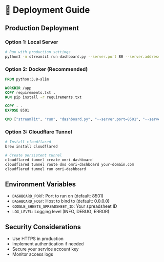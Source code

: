 # 🚀 Deployment Guide

## Production Deployment

### Option 1: Local Server
```bash
# Run with production settings
python3 -m streamlit run dashboard.py --server.port 80 --server.address 0.0.0.0
```

### Option 2: Docker (Recommended)
```dockerfile
FROM python:3.8-slim

WORKDIR /app
COPY requirements.txt .
RUN pip install -r requirements.txt

COPY . .
EXPOSE 8501

CMD ["streamlit", "run", "dashboard.py", "--server.port=8501", "--server.address=0.0.0.0"]
```

### Option 3: Cloudflare Tunnel
```bash
# Install cloudflared
brew install cloudflared

# Create persistent tunnel
cloudflared tunnel create omri-dashboard
cloudflared tunnel route dns omri-dashboard your-domain.com
cloudflared tunnel run omri-dashboard
```

## Environment Variables
- `DASHBOARD_PORT`: Port to run on (default: 8501)
- `DASHBOARD_HOST`: Host to bind to (default: 0.0.0.0)
- `GOOGLE_SHEETS_SPREADSHEET_ID`: Your spreadsheet ID
- `LOG_LEVEL`: Logging level (INFO, DEBUG, ERROR)

## Security Considerations
- Use HTTPS in production
- Implement authentication if needed
- Secure your service account key
- Monitor access logs
